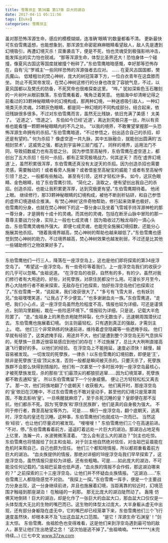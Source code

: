 ```yaml
---
title: 雪鹰领主 第36篇 第17章 巨大的湖泊
date: 2017-04-11 05:11:56
tags: [Duke]
categories: 雪鹰领主
---
```


虽对那恐怖浑源生命，感应的模模煳煳，连准确‘眼睛’的数量都看不清。 更新最快
可东伯雪鹰遥想，也能想象到，那浑源生命密密麻麻眼睛看望敌人，敌人先是遭到幻境吸引，再遭幻境灭杀！双重袭击下，便是不死，怕也灵魂受到极强影响冲击，能发挥出的实力怕也锐减。
“那等浑源生命，体型比圣界还大！恐怕身体一个碰撞，像夏风古国这等国度就被撞个粉碎了。”东伯雪鹰暗暗感慨，幸好那等恐怖存在，自有‘元’‘罗城主’一些同样恐怖的浑源强者去应对。
……
在夏风古国国都，樊氏魔山。
低矮粗壮的焚心神树，庞大的树冠笼罩下方，一位白衣青年在这盘膝而坐。
防止不死冥帝发现，在焚心神树这修行的分身也改变了容貌气息，不过，以夏风国都以及樊氏的防备，不死冥帝也很难探查这里。
“哗。”
犹如深紫色玉石雕刻的一片树叶从眼前飘落，东伯雪鹰看着，嘴角泛着笑意。
他脑海中却清晰记得之前看过的33颗神秘眼睛中的幻境构成，那两种幻境，一种迷惑吸引敌人，一种幻境类灭杀灵魂。25颗灰色眼睛，都是同一种幻境的不同构成部分。结合起来，依旧残缺很多很多。不过对东伯雪鹰而言，虽然无比残缺，依旧充满了美感！
太美了。
‘近道之’，‘悟道之’。
东伯如今已经‘近道’，离达到究极只差一丝，所以有资格也能看懂一颗颗神秘眼睛内的不凡之处。
“以我的境界，不敢奢望掌握那一头恐怖浑源生命拥有的杀招。”东伯雪鹰暗道，“不过参悟之，创出适合自己的杀招，却还是有望的。”
何为杀招？
像虚空道一共九脉，其中五脉融合，就能创出圆满的‘五相封禁术’，这威势之强，都达到宇宙神三层门槛了。
同样的境界，运用法门不同，导致招数威力也有高低之分。
因为参悟至高秘传，东伯雪鹰在虚空道上，都创出了五大杀招！任何一杀招，都有正常究极境战力，何其逆天？
而在‘虚界幻境道’上，虽然积累很浑厚，东伯雪鹰还真没有太逆天的杀招。因为创造杀招也需要灵感，需要触动的！或者看旁人施展？或者借鉴至高秘宝的威能？或者有至高秘传引领？总之，一般都有些触动。
甚至有引领，这样才轻松许多。
如今，这灰色眼睛、金色眼睛，给了东伯雪鹰引领。
“简化之，汲取之，便有望创出我自己的杀招。创造杀招，也能让我积累更浑厚，达到究极更有望。”东伯雪鹰期待着。
他闭上眼。
继续修行，那33颗神秘眼睛的幻境构成，被他不断剖析钻研，和自己参悟的虚界幻境道结合推演。
有‘焚心神树’这件奇物帮助，修行起来效果也极好。
东伯雪鹰的分身，也就在焚心神树下的这一尊分身以及坐着飞雪城手持浑源神枪的那一尊分身，才是拥有十成十的灵魂。而其他的灵魂，包括在断牙山脉中冒险的那一尊尊主要战力分身，实际上一般也七成灵魂！
因为吸收过万触龙母的一滴心头血，东伯雪鹰灵魂格外强大。
即便七成灵魂，也能完全施展幻境招数，还能分心施展其他杀招。
“随着我境界越高，焚心神树的帮助也越来越低了。”东伯雪鹰也感觉到焚心神树的助力，不过境界越高，焚心神树效果也越发削弱，不过还是比其他一些辅助修行之物效果好多了。
******
东伯雪鹰他们一行三人，降落在一座浮空岛上，这也是他们即将探索的第34座浮空岛了。
“希望这一座浮空岛，有一些奇珍等着我们，上一座浮空岛我们的收获少的几乎可以忽略。”虫祖说道。
“在浮空岛的收获，自然有的多，有的少。虽然对我们修行者有大用途的，好些，对死孽族，对原住民都没什么用。可漫长岁月至今，界心大陆修行者不断来探索，无敌存在们也探索，怕好些浮空岛他们也探索过了。”东伯雪鹰一笑，“说起来，我们收获很大了。”
“多亏有飞雪大哥，也有妖剑兄。”虫祖嘿嘿笑道，“让我占了不少便宜。”
“也多谢谢血炎一族。”东伯雪鹰道，“走吧，我们小心点，这一座浮空岛虽然危险程度不高，情报也较为详细，可还是谨慎点，别阴沟里翻船，栽在一些险恶环境下。”
情报较为详细，只是说，记载大半危险罢了。
“走。”虫祖身上的黑色衣袍陡然碎裂，化作无数虫子，迅速朝周围潜伏过去。
东伯雪鹰也施展着幻境。
剑主则最轻松，只有遇到真正的强敌，才需剑主上。
唿。
他们三个非常熟练的快速前进，维持着虚空隐藏等一些遮掩手段。
他们早就有经验了，这类遮掩手段，用途并不大，他们是遭到整个浮空岛无形气息排斥的，死孽族一旦靠近很容易感应到他们的存在！不过施展了，总比大大咧咧直接高速飞行要好的多。
以他们的经验。
在浮空岛上不能拖延，速度必须快！越慢，越容易被发现。
一切发现的死孽族，一律杀！以东伯雪鹰的幻境招数，即便是‘王’，除非是死孽族‘王级’顶尖水准，否则一般都是瞬间被灭杀的。只要灭杀了，死孽族族群不会那么快得到情报的。他们有一次甚至一个多时辰冲到一座浮空岛最核心，才被死孽族发现，杀的那些‘王’们最顶尖的都狼狈逃窜……因为幻境笼罩，死孽族都不敢去通知‘皇’。
所以东伯雪鹰留下一个分身威慑。
便让己方轻轻松松又离去了。
那一次，他们将族地翻了个底朝天！收获极大。
他们离开时，那座浮空岛的‘皇’依旧在沉睡中，不过东伯雪鹰也不敢对皇动手，甚至他的幻境只是笼罩周围，不敢去影响‘皇’。一旦唤醒就麻烦了，至于杀死沉睡的皇？皇即便在那不反抗，他们都杀不死。因为‘死孽族’和‘原住民族群’，他们是真的自身极为强大。
不同于修行者，靠至高秘宝等外力。
可是……
横行一座浮空岛，翻个底朝天，逃离时，浮空岛的皇还在沉睡。这种事，东伯雪鹰他们也就成功一次而已。
当然这些‘经验’，也让他们尽量迟的被发现。
“嗖嗖嗖！”
东伯雪鹰他们三个在高速前进。
“不对，停。”东伯雪鹰看着前方，遥遥盯着远处一片巨大的湖泊。那湖泊占地足有上亿里，浩瀚一片，水波微微荡漾着。
“怎么会有这么大的湖泊？”剑主也吃惊。
东伯雪鹰也将情报给了剑主和虫祖，对于剑主他自然绝对信任，对虫祖巴妥晨能在危机时来帮自己，自己也颇为信任。
他们三个都知晓情报，所以都郑重看着前方巨大的湖泊。
“血炎族提供的情报，那绝对详细的18座浮空岛我们早早探索了，这座浮空岛，虽然情报只是较为详细，还有些粗略。可是……如此庞大的湖泊，不可能没任何记载的。”虫祖巴妥晨也低声道，“血炎族的情报不会作假，那这湖泊哪来的？”
之前探索的三十三座浮空岛，让他们并不怀疑血炎族情报。
“这湖泊……”东伯雪鹰三人都隐隐感觉不对劲。
“我探上一探。”东伯雪鹰一挥手，便是一个主要战力分身出现，这一分身继续前进，并且也施展着幻境，当距离靠的较近时，幻境范围才触碰到那座湖泊！
在触碰的一刹那。
那无比庞大的湖泊陡然动了。
轰隆
仿佛天地倒转！巨大的湖泊，却是化作了一张巨大的血盆大口，那血盆大口仅仅是一头体型庞大无比的生物的嘴巴而已。这生物的体型太过庞大，大半身躯从虚无中出现，还有部分身躯隐在虚无中，它的嘴巴却已经笼罩下来，东伯雪鹰他们三个飞行速度虽然快，却根本来不及飞出这血盆大口范围。
“是它！浑源生命‘石渊皇’！”剑主大惊。
东伯雪鹰、虫祖脸色也变得难看，这是他们来到浮空岛遇到最可怕的敌人，甚至让他们生出绝望之念！
“这次怕是逃不掉了。”虫祖喃喃。
********(未完待续。。)
(三七中文 www.37zw.com